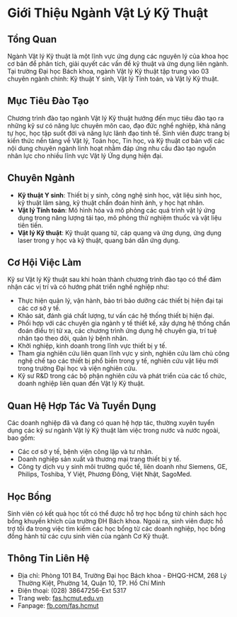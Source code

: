 # Giới Thiệu Ngành Vật Lý Kỹ Thuật
## Tổng Quan
Ngành Vật lý Kỹ thuật là một lĩnh vực ứng dụng các nguyên lý của khoa học cơ bản để phân tích, giải quyết các vấn đề kỹ thuật và ứng dụng liên ngành. Tại trường Đại học Bách khoa, ngành Vật lý Kỹ thuật tập trung vào 03 chuyên ngành chính: Kỹ thuật Y sinh, Vật lý Tính toán, và Vật lý Kỹ thuật.

## Mục Tiêu Đào Tạo
Chương trình đào tạo ngành Vật lý Kỹ thuật hướng đến mục tiêu đào tạo ra những kỹ sư có năng lực chuyên môn cao, đạo đức nghề nghiệp, khả năng tự học, học tập suốt đời và năng lực lãnh đạo tinh tế. Sinh viên được trang bị kiến thức nền tảng về Vật lý, Toán học, Tin học, và Kỹ thuật cơ bản với các nội dung chuyên ngành linh hoạt nhằm đáp ứng nhu cầu đào tạo nguồn nhân lực cho nhiều lĩnh vực Vật lý Ứng dụng hiện đại.

## Chuyên Ngành
- **Kỹ thuật Y sinh**: Thiết bị y sinh, công nghệ sinh học, vật liệu sinh học, kỹ thuật lâm sàng, kỹ thuật chẩn đoán hình ảnh, y học hạt nhân.
- **Vật lý Tính toán**: Mô hình hóa và mô phỏng các quá trình vật lý ứng dụng trong năng lượng tái tạo, mô phỏng thử nghiệm thuốc và vật liệu tiên tiến.
- **Vật lý Kỹ thuật**: Kỹ thuật quang tử, cáp quang và ứng dụng, ứng dụng laser trong y học và kỹ thuật, quang bán dẫn ứng dụng.

## Cơ Hội Việc Làm
Kỹ sư Vật lý Kỹ thuật sau khi hoàn thành chương trình đào tạo có thể đảm nhận các vị trí và có hướng phát triển nghề nghiệp như:
- Thực hiện quản lý, vận hành, bảo trì bảo dưỡng các thiết bị hiện đại tại các cơ sở y tế.
- Khảo sát, đánh giá chất lượng, tư vấn các hệ thống thiết bị hiện đại.
- Phối hợp với các chuyên gia ngành y tế thiết kế, xây dựng hệ thống chẩn đoán điều trị từ xa, các chương trình ứng dụng hệ chuyên gia, trí tuệ nhân tạo theo dõi, quản lý bệnh nhân.
- Khởi nghiệp, kinh doanh trong lĩnh vực thiết bị y tế.
- Tham gia nghiên cứu liên quan lĩnh vực y sinh, nghiên cứu làm chủ công nghệ chế tạo các thiết bị phổ biến trong y tế, nghiên cứu vật liệu mới trong trường Đại học và viện nghiên cứu.
- Kỹ sư R&D trong các bộ phận nghiên cứu và phát triển của các tổ chức, doanh nghiệp liên quan đến Vật lý Kỹ thuật.

## Quan Hệ Hợp Tác Và Tuyển Dụng
Các doanh nghiệp đã và đang có quan hệ hợp tác, thường xuyên tuyển dụng các kỹ sư ngành Vật lý Kỹ thuật làm việc trong nước và nước ngoài, bao gồm:
- Các cơ sở y tế, bệnh viện công lập và tư nhân.
- Doanh nghiệp sản xuất và thương mại trang thiết bị y tế.
- Công ty dịch vụ y sinh môi trường quốc tế, liên doanh như Siemens, GE, Philips, Toshiba, Y Việt, Phương Đông, Việt Nhật, SagoMed.

## Học Bổng
Sinh viên có kết quả học tốt có thể được hỗ trợ học bổng từ chính sách học bổng khuyến khích của trường ĐH Bách khoa. Ngoài ra, sinh viên được hỗ trợ tối đa trong việc tìm kiếm các học bổng từ các doanh nghiệp, học bổng đồng hành từ các cựu sinh viên của ngành Cơ Kỹ thuật.

## Thông Tin Liên Hệ
- Địa chỉ: Phòng 101 B4, Trường Đại học Bách khoa - ĐHQG-HCM, 268 Lý Thường Kiệt, Phường 14, Quận 10, TP. Hồ Chí Minh
- Điện thoại: (028) 38647256-Ext 5317
- Trang web: [fas.hcmut.edu.vn](http://fas.hcmut.edu.vn)
- Fanpage: [fb.com/fas.hcmut](http://fb.com/fas.hcmut)